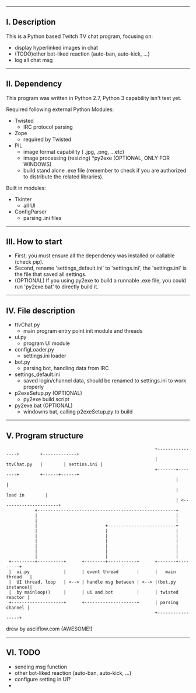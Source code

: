 ----------------
I. Description
----------------
This is a Python based Twitch TV chat program, focusing on:
* display hyperlinked images in chat
* (TODO)other bot-liked reaction (auto-ban, auto-kick, ...)
* log all chat msg


----------------
II. Dependency
----------------
This program was written in Python 2.7, Python 3 capability isn't test yet.

Required following external Python Modules:
* Twisted 
	- IRC protocol parsing 
* Zope
	- required by Twisted
* PIL
	- image format capability ( .jpg, .png, ...etc) 
	- image processing (resizing)
*py2exe (OPTIONAL, ONLY FOR WINDOWS)
	- build stand alone .exe file (remember to check if you are authorized to distribute the related libraries).

Built in modules:
* Tkinter
	- all UI
* ConfigParser
	- parsing .ini files
	
-----------------------
III. How to start
-----------------------

* First, you must ensure all the dependency was installed or callable (check pip).
* Second, rename 'settings_default.ini' to 'settings.ini', the 'settings.ini' is the file that saved all settings.
* (OPTIONAL) If you using py2exe to build a runnable .exe file, you could run 'py2exe.bat' to directly build it.


-----------------------
IV. File description
-----------------------

* ttvChat.py
	- main program entry point init module and threads
* ui.py 
	- program UI module
* configLoader.py 
	- settings.ini loader
* bot.py
	- parsing bot, handling data from IRC
* settings_default.ini
	- saved login/channel data, should be renamed to settings.ini to work properly 
* p2exeSetup.py (OPTIONAL)
	- py2exe build script
* py2exe.bat (OPTIONAL)
	- windowns bat, calling p2exeSetup.py to build
	

-----------------------
V. Program structure
-----------------------

     
                                                             +----------------+        +-------------+
                                                             |   ttvChat.py   |        | settins.ini |
                                                             +-------+--------+        +------+------+
                                                                     |                        |       
                                                                     |         load in        |       
                                                                     | <----------------------+       
               +-----------------------------------------------------+                                
               |                                                     |                                
               |                                                     |                                
               |                          +--------------------------+                                
               |                          |                          |                                
               |                          |                          |                                
               |                          |                          |                                
               |                          |                          |                                
               |                          |                          |                                
               |                          |                          |                                
     +---------+----------+      +--------+-----------+      +-------+---------+                      
     |  ui.py             |      | event thread       |      |   main thread   |                      
     |  UI thread, loop   | <--> | handle msg between | <--> |(bot.py instance)|                      
     |  by mainloop()     |      | ui and bot         |      | twisted reactor |                      
     +--------------------+      +--------------------+      | parsing channel |                      
                                                             +-----------------+                      

 
drew by asciiflow.com (AWESOME!)

-----------------------
VI. TODO
-----------------------
 
* sending msg function
* other bot-liked reaction (auto-ban, auto-kick, ...)
* configure setting in UI?
*
